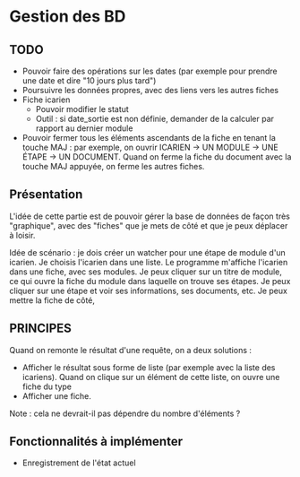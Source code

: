 # Gestion des BD

## TODO

* Pouvoir faire des opérations sur les dates (par exemple pour prendre une date et dire "10 jours plus tard")
* Poursuivre les données propres, avec des liens vers les autres fiches
* Fiche icarien
  * Pouvoir modifier le statut
  * Outil : si date_sortie est non définie, demander de la calculer par rapport au dernier module
* Pouvoir fermer tous les éléments ascendants de la fiche en tenant la touche MAJ : par exemple, on ouvrir ICARIEN -> UN MODULE -> UNE ÉTAPE -> UN DOCUMENT. Quand on ferme la fiche du document avec la touche MAJ appuyée, on ferme les autres fiches.

## Présentation

L'idée de cette partie est de pouvoir gérer la base de données de façon très "graphique", avec des "fiches" que je mets de côté et que je peux déplacer à loisir.

Idée de scénario : je dois créer un watcher pour une étape de module d'un icarien. Je choisis l'icarien dans une liste. Le programme m'affiche l'icarien dans une fiche, avec ses modules. Je peux cliquer sur un titre de module, ce qui ouvre la fiche du module dans laquelle on trouve ses étapes. Je peux cliquer sur une étape et voir ses informations, ses documents, etc. Je peux mettre la fiche de côté,

## PRINCIPES

Quand on remonte le résultat d'une requête, on a deux solutions :
* Afficher le résultat sous forme de liste (par exemple avec la liste des icariens). Quand on clique sur un élément de cette liste, on ouvre une fiche du type
* Afficher une fiche.

Note : cela ne devrait-il pas dépendre du nombre d'éléments ?

## Fonctionnalités à implémenter

* Enregistrement de l'état actuel

